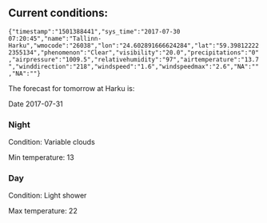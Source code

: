 ## Current conditions: 
 ``` {"timestamp":"1501388441","sys_time":"2017-07-30 07:20:45","name":"Tallinn-Harku","wmocode":"26038","lon":"24.602891666624284","lat":"59.398122222355134","phenomenon":"Clear","visibility":"20.0","precipitations":"0","airpressure":"1009.5","relativehumidity":"97","airtemperature":"13.7","winddirection":"218","windspeed":"1.6","windspeedmax":"2.6","NA":"","NA":""} ```

 The forecast for tomorrow at Harku is: 

Date 2017-07-31 

### Night 

Condition: Variable clouds 

Min temperature: 13 

### Day 

Condition: Light shower 

Max temperature: 22 

